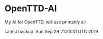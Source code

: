 # OpenTTD-AI
My AI for OpenTTD, will use primarily air

Latest backup: Sun Sep 29 21:23:01 UTC 2019
